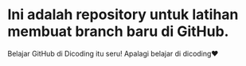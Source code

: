 # Ini adalah repository untuk latihan membuat branch baru di GitHub.
Belajar GitHub di Dicoding itu seru!
Apalagi belajar di dicoding❤️
